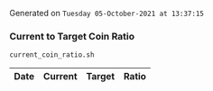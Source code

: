 Generated on `Tuesday 05-October-2021 at 13:37:15`

### Current to Target Coin Ratio
`current_coin_ratio.sh`

Date|Current|Target|Ratio
---|---|---|---
